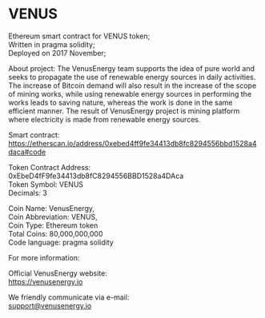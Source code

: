 # VENUS

Ethereum smart contract for VENUS token;</br>
Written in pragma solidity;</br>
Deployed on 2017 November;</br>


About project:
The VenusEnergy team supports the idea of pure world and seeks to propagate the use of renewable energy sources in daily activities. The increase of Bitcoin demand will also result in the increase of the scope of mining works, while using renewable energy sources in performing the works leads to saving nature, whereas the work is done in the same efficient manner. The result of VenusEnergy project is mining platform where electricity is made from renewable energy sources.

Smart contract:</br>
https://etherscan.io/address/0xebed4ff9fe34413db8fc8294556bbd1528a4daca#code</br>

Token Contract Address: 0xEbeD4fF9fe34413db8fC8294556BBD1528a4DAca</br>
Token Symbol: VENUS</br>
Decimals: 3</br>

Coin Name: VenusEnergy,</br>
Coin Abbreviation: VENUS,</br>
Coin Type: Ethereum token</br>
Total Coins: 80,000,000,000</br>
Code language: pragma solidity</br>

For more information:</br>

Official VenusEnergy website:</br>
https://venusenergy.io</br>

We friendly communicate via e-mail:</br>
support@venusenergy.io</br>

